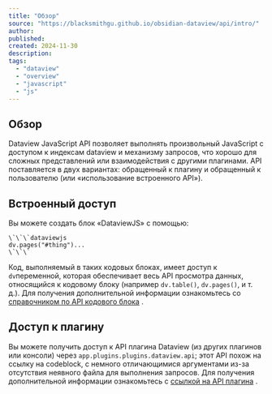 ```yaml
---
title: "Обзор"
source: "https://blacksmithgu.github.io/obsidian-dataview/api/intro/"
author:
published:
created: 2024-11-30
description:
tags:
  - "dataview"
  - "overview"
  - "javascript"
  - "js"
---
```

## Обзор

Dataview JavaScript API позволяет выполнять произвольный JavaScript с доступом к индексам dataview и механизму запросов, что хорошо для сложных представлений или взаимодействия с другими плагинами. API поставляется в двух вариантах: обращенный к плагину и обращенный к пользователю (или «использование встроенного API»).

## Встроенный доступ

Вы можете создать блок «DataviewJS» с помощью:

```
\`\`\`dataviewjs
dv.pages("#thing")...
\`\`\`
```

Код, выполняемый в таких кодовых блоках, имеет доступ к `dv`переменной, которая обеспечивает весь API просмотра данных, относящийся к кодовому блоку (например `dv.table()`, `dv.pages()`, и т. д.). Для получения дополнительной информации ознакомьтесь со [справочником по API кодового блока](https://blacksmithgu.github.io/obsidian-dataview/api/code-reference/) .

## Доступ к плагину

Вы можете получить доступ к API плагина Dataview (из других плагинов или консоли) через `app.plugins.plugins.dataview.api`; этот API похож на ссылку на codeblock, с немного отличающимися аргументами из-за отсутствия неявного файла для выполнения запросов. Для получения дополнительной информации ознакомьтесь с [ссылкой на API плагина](https://blacksmithgu.github.io/obsidian-dataview/api/code-reference/) .


